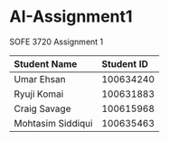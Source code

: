 # AI-Assignment1
SOFE 3720 Assignment 1

| Student Name | Student ID |
| :---     | :--- |
| Umar Ehsan | 100634240 |
| Ryuji Komai | 100631883 |
| Craig Savage | 100615968 |
| Mohtasim Siddiqui | 100635463 |
